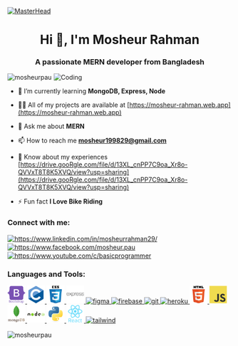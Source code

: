 [![MasterHead](https://i.ibb.co/DKqLWN7/git-Banner1.png)](https://rishavchanda.io)
<h1 align="center">Hi 👋, I'm Mosheur Rahman</h1>
<h3 align="center">A passionate MERN developer from Bangladesh</h3>
<img align="right" alt="Coding" width="400" src="https://i.ibb.co/2Ykn8N2/Mosheur-Rahman-min.png">



<p align="left"> <img src="https://komarev.com/ghpvc/?username=mosheurpau&label=Profile%20views&color=0e75b6&style=flat" alt="mosheurpau" /> </p>

- 🌱 I’m currently learning **MongoDB, Express, Node**

- 👨‍💻 All of my projects are available at [https://mosheur-rahman.web.app](https://mosheur-rahman.web.app)

- 💬 Ask me about **MERN**

- 📫 How to reach me **mosheur199829@gmail.com**

- 📄 Know about my experiences [https://drive.gooRgle.com/file/d/13XL_cnPP7C9oa_Xr8o-QVVxT8T8K5XVQ/view?usp=sharing](https://drive.gooRgle.com/file/d/13XL_cnPP7C9oa_Xr8o-QVVxT8T8K5XVQ/view?usp=sharing)

- ⚡ Fun fact **I Love Bike Riding**

<h3 align="left">Connect with me:</h3>
<p align="left">
<a href="https://linkedin.com/in/https://www.linkedin.com/in/mosheurrahman29/" target="blank"><img align="center" src="https://raw.githubusercontent.com/rahuldkjain/github-profile-readme-generator/master/src/images/icons/Social/linked-in-alt.svg" alt="https://www.linkedin.com/in/mosheurrahman29/" height="30" width="40" /></a>
<a href="https://fb.com/https://www.facebook.com/mosheur.pau" target="blank"><img align="center" src="https://raw.githubusercontent.com/rahuldkjain/github-profile-readme-generator/master/src/images/icons/Social/facebook.svg" alt="https://www.facebook.com/mosheur.pau" height="30" width="40" /></a>
<a href="https://www.youtube.com/c/https://www.youtube.com/c/basicprogrammer" target="blank"><img align="center" src="https://raw.githubusercontent.com/rahuldkjain/github-profile-readme-generator/master/src/images/icons/Social/youtube.svg" alt="https://www.youtube.com/c/basicprogrammer" height="30" width="40" /></a>
</p>

<h3 align="left">Languages and Tools:</h3>
<p align="left"> <a href="https://getbootstrap.com" target="_blank" rel="noreferrer"> <img src="https://raw.githubusercontent.com/devicons/devicon/master/icons/bootstrap/bootstrap-plain-wordmark.svg" alt="bootstrap" width="40" height="40"/> </a> <a href="https://www.cprogramming.com/" target="_blank" rel="noreferrer"> <img src="https://raw.githubusercontent.com/devicons/devicon/master/icons/c/c-original.svg" alt="c" width="40" height="40"/> </a> <a href="https://www.w3schools.com/css/" target="_blank" rel="noreferrer"> <img src="https://raw.githubusercontent.com/devicons/devicon/master/icons/css3/css3-original-wordmark.svg" alt="css3" width="40" height="40"/> </a> <a href="https://expressjs.com" target="_blank" rel="noreferrer"> <img src="https://raw.githubusercontent.com/devicons/devicon/master/icons/express/express-original-wordmark.svg" alt="express" width="40" height="40"/> </a> <a href="https://www.figma.com/" target="_blank" rel="noreferrer"> <img src="https://www.vectorlogo.zone/logos/figma/figma-icon.svg" alt="figma" width="40" height="40"/> </a> <a href="https://firebase.google.com/" target="_blank" rel="noreferrer"> <img src="https://www.vectorlogo.zone/logos/firebase/firebase-icon.svg" alt="firebase" width="40" height="40"/> </a> <a href="https://git-scm.com/" target="_blank" rel="noreferrer"> <img src="https://www.vectorlogo.zone/logos/git-scm/git-scm-icon.svg" alt="git" width="40" height="40"/> </a> <a href="https://heroku.com" target="_blank" rel="noreferrer"> <img src="https://www.vectorlogo.zone/logos/heroku/heroku-icon.svg" alt="heroku" width="40" height="40"/> </a> <a href="https://www.w3.org/html/" target="_blank" rel="noreferrer"> <img src="https://raw.githubusercontent.com/devicons/devicon/master/icons/html5/html5-original-wordmark.svg" alt="html5" width="40" height="40"/> </a> <a href="https://developer.mozilla.org/en-US/docs/Web/JavaScript" target="_blank" rel="noreferrer"> <img src="https://raw.githubusercontent.com/devicons/devicon/master/icons/javascript/javascript-original.svg" alt="javascript" width="40" height="40"/> </a> <a href="https://www.mongodb.com/" target="_blank" rel="noreferrer"> <img src="https://raw.githubusercontent.com/devicons/devicon/master/icons/mongodb/mongodb-original-wordmark.svg" alt="mongodb" width="40" height="40"/> </a> <a href="https://nodejs.org" target="_blank" rel="noreferrer"> <img src="https://raw.githubusercontent.com/devicons/devicon/master/icons/nodejs/nodejs-original-wordmark.svg" alt="nodejs" width="40" height="40"/> </a> <a href="https://www.python.org" target="_blank" rel="noreferrer"> <img src="https://raw.githubusercontent.com/devicons/devicon/master/icons/python/python-original.svg" alt="python" width="40" height="40"/> </a> <a href="https://reactjs.org/" target="_blank" rel="noreferrer"> <img src="https://raw.githubusercontent.com/devicons/devicon/master/icons/react/react-original-wordmark.svg" alt="react" width="40" height="40"/> </a> <a href="https://tailwindcss.com/" target="_blank" rel="noreferrer"> <img src="https://www.vectorlogo.zone/logos/tailwindcss/tailwindcss-icon.svg" alt="tailwind" width="40" height="40"/> </a> </p>

<p><img align="center" src="https://github-readme-stats.vercel.app/api/top-langs?username=mosheurpau&show_icons=true&locale=en&layout=compact" alt="mosheurpau" /></p>
